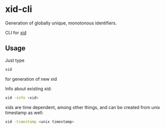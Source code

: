 # xid-cli

Generation of globally unique, monotonous identifiers.

CLI for [xid](https://github.com/rs/xid)

## Usage

Just type

```sh
xid
```

for generation of new xid

Info about existing xid:

```sh
xid -info <xid>
```

xids are time dependent, among other things, and can be created from unix timestamp as well:

```sh
xid -timestamp <unix timestamp>
```
